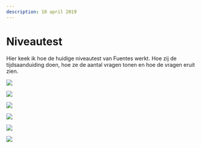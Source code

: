 ```yaml
---
description: 10 april 2019
---
```


# Niveautest

Hier keek ik hoe de huidige niveautest van Fuentes werkt. Hoe zij de tijdsaanduiding doen, hoe ze de aantal vragen tonen en hoe de vragen eruit zien. 

![](../../../.gitbook/assets/schermafbeelding-2019-04-14-om-14.12.20.png)

![](../../../.gitbook/assets/schermafbeelding-2019-04-14-om-14.12.27.png)

![](../../../.gitbook/assets/schermafbeelding-2019-04-14-om-14.12.40.png)

![](../../../.gitbook/assets/schermafbeelding-2019-04-14-om-14.12.55.png)

![](../../../.gitbook/assets/schermafbeelding-2019-04-14-om-14.13.03.png)

![](../../../.gitbook/assets/schermafbeelding-2019-04-14-om-14.13.21.png)

